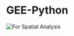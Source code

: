 # GEE-Python

![For Spatial Analysis](https://github.com/wanwanliang/GEE-Python/blob/master/files/map.JPG/map.PNG)
